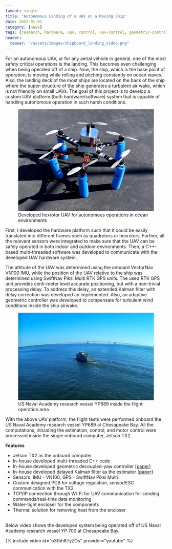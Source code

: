 ```yaml
---
layout: single
title: "Autonomous Landing of a UAV on a Moving Ship"
date: 2022-01-01
category: [news]
tags: [research, hardware, uav, control, uav-control, geometric-control, shipboard-landing, ocean-environments, uav-landing, projects]
header:
  teaser: "/assets/images/shipboard_landing_video.png"
---
```


For an autonomous UAV, or for any aerial vehicle in general, one of the most safety critical operations is the landing.
This becomes even challenging when being operated off of a ship.
Now, the ship, which is the base point of operation, is moving while rolling and pitching constantly on ocean waves.
Also, the landing deck of the most ships are located on the back of the ship where the super-structure of the ship generates a turbulent air wake, which is not friendlly on small UAVs.
The goal of this project is to develop a custom UAV platform (both hardware/software) system that is capable of handling autonomous operation in such harsh conditions.

<figure>
    <img src="/assets/images/hex.jpg" alt="Hexrotor UAV">
    <figcaption>Developed hexrotor UAV for autonomous operations in ocean environments</figcaption>
</figure>

First, I developed the hardware platform such that it could be easily translated into different frames such as quadrotors or hexrotors. 
Further, all the relevant sensors were integrated to make sure that the UAV can be safely operated in both indoor and outdoor environments.
Then, a C++-based multi-threaded software was developed to communicate with the developed UAV hardware system.

The attitude of the UAV was determined using the onboard VectorNav VN100 IMU, while the position of the UAV relative to the ship was determined using SwiftNav Piksi Multi RTK GPS units.
The used RTK GPS unit provides centi-meter level accurate positioning, but with a non-trivial processing delay.
To address this delay, an extended Kalman filter with delay correction was developed an implemented.
Also, an adaptive geometric controller was developed to compensate for turbulent wind conditions inside the ship airwake.

<figure>
    <img src="/assets/images/yp689.png" alt="USNA research vessel YP689">
    <figcaption>US Naval Academy research vessel YP689 inside the flight operation area</figcaption>
</figure>

With the above UAV platform, the flight tests were performed onboard the US Naval Academy research vessel YP689 at Chesapeake Bay.
All the computations, inlcuding the estimation, control, and motor control were processed inside the single onboard computer, Jetson TX2.

**Features**
* Jetson TX2 as the onboard computer
* In-house developed multi-threaded C++ code
* In-house developed geometric decoupled-yaw controller [[paper](https://doi.org/10.23919/ACC.2019.8815189)]
* In-house developed delayed Kalman filter as the estimator [[paper](https://doi.org/10.1109/TAES.2021.3061795)]
* Sensors: IMU - VN100; GPS - SwiftNav Piksi Multi
* Custom designed PCB for voltage regulation, sensor/ESC communication with the TX2
* TCP/IP connection through Wi-Fi for UAV communication for sending commands/real-time data monitoring
* Water-tight encloser for the components
* Thermal solution for removing heat from the encloser


<br>
Below video shows the developed system being operated  off of US Naval Academy research vessel YP 700 at Chesapeake Bay.

{% include video id="o3fbh8TyZOs" provider="youtube" %}

<br>
<br>